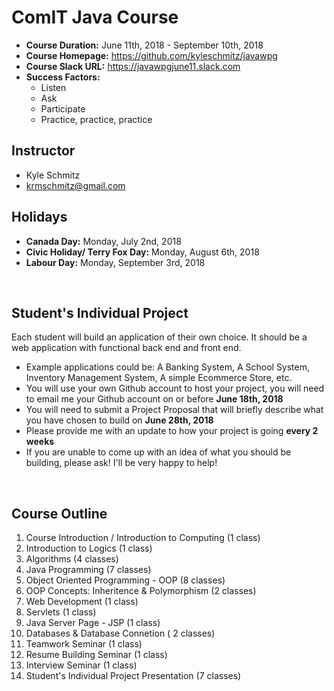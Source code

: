 # ComIT Java Course 

- **Course Duration:** June 11th, 2018 - September 10th, 2018
- **Course Homepage:** https://github.com/kyleschmitz/javawpg
- **Course Slack URL:** https://javawpgjune11.slack.com
- **Success Factors:**
  - Listen
  - Ask
  - Participate
  - Practice, practice, practice

## Instructor
- Kyle Schmitz
- krmschmitz@gmail.com

## Holidays
- **Canada Day:** Monday, July 2nd, 2018
- **Civic Holiday/ Terry Fox Day:** Monday, August 6th, 2018
- **Labour Day:** Monday, September 3rd, 2018

&nbsp;
## Student's Individual Project
Each student will build an application of their own choice. It should be a web application with functional back end and front end. 
- Example applications could be: A Banking System, A School System, Inventory Management System, A simple Ecommerce Store, etc.  
- You will use your own Github account to host your project, you will need to email me your Github account on or before **June 18th, 2018**
- You will need to submit a Project Proposal that will briefly describe what you have chosen to build on **June 28th, 2018**
- Please provide me with an update to how your project is going **every 2 weeks**
- If you are unable to come up with an idea of what you should be building, please ask! I'll be very happy to help!

&nbsp;
## Course Outline
1. Course Introduction / Introduction to Computing (1 class)
2. Introduction to Logics (1 class)
3. Algorithms (4 classes)
4. Java Programming (7 classes)
5. Object Oriented Programming - OOP (8 classes)
6. OOP Concepts: Inheritence & Polymorphism (2 classes)
7. Web Development (1 class)
8. Servlets (1 class)
9. Java Server Page - JSP (1 class)
10. Databases & Database Connetion ( 2 classes)
11. Teamwork Seminar (1 class)
12. Resume Building Seminar (1 class)
13. Interview Seminar (1 class)
14. Student's Individual Project Presentation (7 classes)
